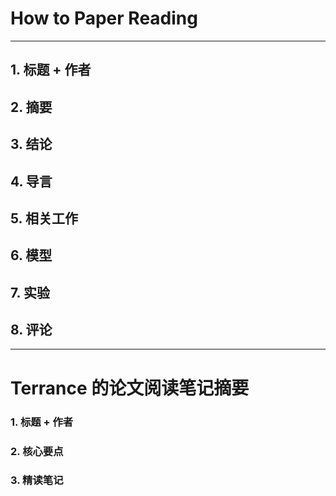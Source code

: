 # How to Paper Reading 

---

## 1. 标题 + 作者
## 2. 摘要
## 3. 结论
## 4. 导言
## 5. 相关工作
## 6. 模型
## 7. 实验
## 8. 评论

---

# Terrance 的论文阅读笔记摘要

### 1. 标题 + 作者
### 2. 核心要点
### 3. 精读笔记

